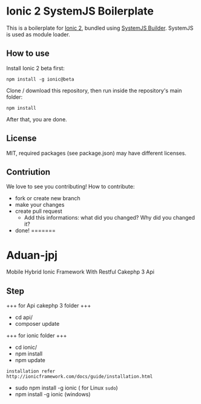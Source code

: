 
# Ionic 2 SystemJS Boilerplate

This is a boilerplate for [Ionic 2](https://github.com/driftyco/ionic), bundled using [SystemJS Builder](https://github.com/systemjs/builder). SystemJS is used as module loader.

## How to use

Install Ionic 2 beta first:

```
npm install -g ionic@beta
```

Clone / download this repository, then run inside the repository's main folder:

```
npm install
```

After that, you are done.

## License

MIT, required packages (see package.json) may have different licenses.

## Contriution

We love to see you contributing! How to contribute:
* fork or create new branch
* make your changes
* create pull request
    * Add this informations: what did you changed? Why did you changed it?
* done!
=======


# Aduan-jpj
Mobile Hybrid Ionic Framework With Restful Cakephp 3 Api

Step 
---------
+++ for Api cakephp 3 folder +++

- cd api/
- composer update

+++ for ionic folder +++

- cd ionic/
- npm install
- npm update

` installation refer http://ionicframework.com/docs/guide/installation.html `

- sudo npm install -g ionic ( for Linux `sudo`)
-  npm install -g ionic (windows)
